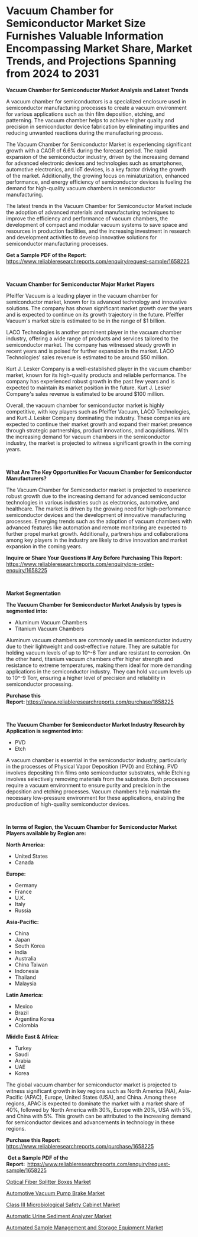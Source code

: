 <p><h1>Vacuum Chamber for Semiconductor Market Size Furnishes Valuable Information Encompassing Market Share, Market Trends, and Projections Spanning from 2024 to 2031</h1></p><p><strong>Vacuum Chamber for Semiconductor Market Analysis and Latest Trends</strong></p>
<p><p>A vacuum chamber for semiconductors is a specialized enclosure used in semiconductor manufacturing processes to create a vacuum environment for various applications such as thin film deposition, etching, and patterning. The vacuum chamber helps to achieve higher quality and precision in semiconductor device fabrication by eliminating impurities and reducing unwanted reactions during the manufacturing process.</p><p>The Vacuum Chamber for Semiconductor Market is experiencing significant growth with a CAGR of 6.6% during the forecast period. The rapid expansion of the semiconductor industry, driven by the increasing demand for advanced electronic devices and technologies such as smartphones, automotive electronics, and IoT devices, is a key factor driving the growth of the market. Additionally, the growing focus on miniaturization, enhanced performance, and energy efficiency of semiconductor devices is fueling the demand for high-quality vacuum chambers in semiconductor manufacturing.</p><p>The latest trends in the Vacuum Chamber for Semiconductor Market include the adoption of advanced materials and manufacturing techniques to improve the efficiency and performance of vacuum chambers, the development of compact and modular vacuum systems to save space and resources in production facilities, and the increasing investment in research and development activities to develop innovative solutions for semiconductor manufacturing processes.</p></p>
<p><strong>Get a Sample PDF of the Report:&nbsp;</strong> <a href="https://www.reliableresearchreports.com/enquiry/request-sample/1658225">https://www.reliableresearchreports.com/enquiry/request-sample/1658225</a></p>
<p>&nbsp;</p>
<p><strong>Vacuum Chamber for Semiconductor Major Market Players</strong></p>
<p><p>Pfeiffer Vacuum is a leading player in the vacuum chamber for semiconductor market, known for its advanced technology and innovative solutions. The company has shown significant market growth over the years and is expected to continue on its growth trajectory in the future. Pfeiffer Vacuum's market size is estimated to be in the range of $1 billion.</p><p>LACO Technologies is another prominent player in the vacuum chamber industry, offering a wide range of products and services tailored to the semiconductor market. The company has witnessed steady growth in recent years and is poised for further expansion in the market. LACO Technologies' sales revenue is estimated to be around $50 million.</p><p>Kurt J. Lesker Company is a well-established player in the vacuum chamber market, known for its high-quality products and reliable performance. The company has experienced robust growth in the past few years and is expected to maintain its market position in the future. Kurt J. Lesker Company's sales revenue is estimated to be around $100 million.</p><p>Overall, the vacuum chamber for semiconductor market is highly competitive, with key players such as Pfeiffer Vacuum, LACO Technologies, and Kurt J. Lesker Company dominating the industry. These companies are expected to continue their market growth and expand their market presence through strategic partnerships, product innovations, and acquisitions. With the increasing demand for vacuum chambers in the semiconductor industry, the market is projected to witness significant growth in the coming years.</p></p>
<p>&nbsp;</p>
<p><strong>What Are The Key Opportunities For Vacuum Chamber for Semiconductor Manufacturers?</strong></p>
<p><p>The Vacuum Chamber for Semiconductor market is projected to experience robust growth due to the increasing demand for advanced semiconductor technologies in various industries such as electronics, automotive, and healthcare. The market is driven by the growing need for high-performance semiconductor devices and the development of innovative manufacturing processes. Emerging trends such as the adoption of vacuum chambers with advanced features like automation and remote monitoring are expected to further propel market growth. Additionally, partnerships and collaborations among key players in the industry are likely to drive innovation and market expansion in the coming years.</p></p>
<p><strong>Inquire or Share Your Questions If Any Before Purchasing This Report:</strong> <a href="https://www.reliableresearchreports.com/enquiry/pre-order-enquiry/1658225">https://www.reliableresearchreports.com/enquiry/pre-order-enquiry/1658225</a></p>
<p>&nbsp;</p>
<p><strong>Market Segmentation</strong></p>
<p><strong>The Vacuum Chamber for Semiconductor Market Analysis by types is segmented into:</strong></p>
<p><ul><li>Aluminum Vacuum Chambers</li><li>Titanium Vacuum Chambers</li></ul></p>
<p><p>Aluminum vacuum chambers are commonly used in semiconductor industry due to their lightweight and cost-effective nature. They are suitable for holding vacuum levels of up to 10^-6 Torr and are resistant to corrosion. On the other hand, titanium vacuum chambers offer higher strength and resistance to extreme temperatures, making them ideal for more demanding applications in the semiconductor industry. They can hold vacuum levels up to 10^-9 Torr, ensuring a higher level of precision and reliability in semiconductor processing.</p></p>
<p><strong>Purchase this Report:&nbsp;</strong><a href="https://www.reliableresearchreports.com/purchase/1658225">https://www.reliableresearchreports.com/purchase/1658225</a></p>
<p>&nbsp;</p>
<p><strong>The Vacuum Chamber for Semiconductor Market Industry Research by Application is segmented into:</strong></p>
<p><ul><li>PVD</li><li>Etch</li></ul></p>
<p><p>A vacuum chamber is essential in the semiconductor industry, particularly in the processes of Physical Vapor Deposition (PVD) and Etching. PVD involves depositing thin films onto semiconductor substrates, while Etching involves selectively removing materials from the substrate. Both processes require a vacuum environment to ensure purity and precision in the deposition and etching processes. Vacuum chambers help maintain the necessary low-pressure environment for these applications, enabling the production of high-quality semiconductor devices.</p></p>
<p>&nbsp;</p>
<p><strong>In terms of Region, the Vacuum Chamber for Semiconductor Market Players available by Region are:</strong></p>
<p>
    <p> <strong> North America: </strong>
        <ul>
            <li>United States</li>
            <li>Canada</li>
        </ul>
        </p> 
    <p> <strong> Europe: </strong>
        <ul>
            <li>Germany</li>
            <li>France</li>
            <li>U.K.</li>
            <li>Italy</li>
            <li>Russia</li>
        </ul>
        </p> 
    <p> <strong> Asia-Pacific: </strong>
        <ul>
            <li>China</li>
            <li>Japan</li>
            <li>South Korea</li>
            <li>India</li>
            <li>Australia</li>
            <li>China Taiwan</li>
            <li>Indonesia</li>
            <li>Thailand</li>
            <li>Malaysia</li>
        </ul>
        </p> 
    <p> <strong> Latin America: </strong>
        <ul>
            <li>Mexico</li>
            <li>Brazil</li>
            <li>Argentina Korea</li>
            <li>Colombia</li>
        </ul>
        </p> 
    <p> <strong> Middle East & Africa: </strong>
        <ul>
            <li>Turkey</li>
            <li>Saudi</li>
            <li>Arabia</li>
            <li>UAE</li>
            <li>Korea</li>
        </ul>
    </p>
    </p>
<p><p>The global vacuum chamber for semiconductor market is projected to witness significant growth in key regions such as North America (NA), Asia-Pacific (APAC), Europe, United States (USA), and China. Among these regions, APAC is expected to dominate the market with a market share of 40%, followed by North America with 30%, Europe with 20%, USA with 5%, and China with 5%. This growth can be attributed to the increasing demand for semiconductor devices and advancements in technology in these regions.</p></p>
<p><strong>Purchase this Report: </strong><a href="https://www.reliableresearchreports.com/purchase/1658225">https://www.reliableresearchreports.com/purchase/1658225</a></p>
<p>&nbsp;<strong>Get a Sample PDF of the Report:&nbsp;&nbsp;</strong><a href="https://www.reliableresearchreports.com/enquiry/request-sample/1658225">https://www.reliableresearchreports.com/enquiry/request-sample/1658225</a></p>
<p><strong></strong></p>
<p><p><a href="https://github.com/GroverBarry/Market-Research-Report-List-3/blob/main/optical-fiber-splitter-boxes-market.md">Optical Fiber Splitter Boxes Market</a></p><p><a href="https://github.com/kathiaseamanalvaradovlprc2h/Market-Research-Report-List-1/blob/main/automotive-vacuum-pump-brake-market.md">Automotive Vacuum Pump Brake Market</a></p><p><a href="https://medium.com/@emilywest91/analyzing-class-iii-microbiological-safety-cabinet-market-global-industry-perspective-and-forecast-23fddce7995b">Class III Microbiological Safety Cabinet Market</a></p><p><a href="https://medium.com/@emilywest91/automatic-urine-sediment-analyzer-market-insights-into-market-cagr-market-trends-and-growth-7135b092d7b4">Automatic Urine Sediment Analyzer Market</a></p><p><a href="https://medium.com/@emilywest91/automated-sample-management-and-storage-equipment-market-size-and-market-trends-complete-industry-791c8ff17c81">Automated Sample Management and Storage Equipment Market</a></p></p>